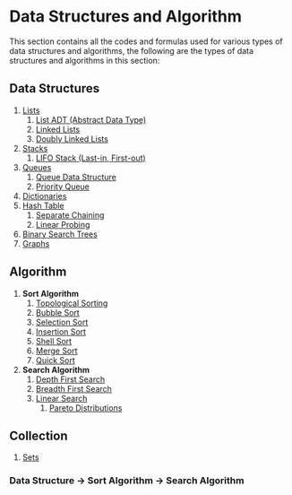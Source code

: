 # Data Structures and Algorithm

This section contains all the codes and formulas used for various types of data structures and algorithms, the following are the types of data structures and algorithms in this section:

## Data Structures

1. [Lists](https://github.com/mA4rK0/data-structures-and-algorithm/tree/main/lists)
   1. [List ADT (Abstract Data Type)](https://github.com/mA4rK0/data-structures-and-algorithm/tree/main/lists/list_adt)
   2. [Linked Lists](https://github.com/mA4rK0/data-structures-and-algorithm/tree/main/lists/linkedLists)
   3. [Doubly Linked Lists](https://github.com/mA4rK0/data-structures-and-algorithm/tree/main/lists/doublyLinkedLists)
2. [Stacks](https://github.com/mA4rK0/data-structures-and-algorithm/tree/main/stacks)
   1. [LIFO Stack (Last-in, First-out)](https://github.com/mA4rK0/data-structures-and-algorithm/tree/main/stacks/lifoStack)
3. [Queues](https://github.com/mA4rK0/data-structures-and-algorithm/tree/main/queues)
   1. [Queue Data Structure](https://github.com/mA4rK0/data-structures-and-algorithm/tree/main/queues/queue)
   2. [Priority Queue](https://github.com/mA4rK0/data-structures-and-algorithm/tree/main/queues/priorityQueue)
4. [Dictionaries](https://github.com/mA4rK0/data-structures-and-algorithm/tree/main/dictionaries)
5. [Hash Table](https://github.com/mA4rK0/data-structures-and-algorithm/tree/main/hashTable)
   1. [Separate Chaining](https://github.com/mA4rK0/data-structures-and-algorithm/tree/main/hashTable/separateChaining)
   2. [Linear Probing](https://github.com/mA4rK0/data-structures-and-algorithm/tree/main/hashTable/linearProbing)
6. [Binary Search Trees](https://github.com/mA4rK0/data-structures-and-algorithm/tree/main/binarySearchTrees)
7. [Graphs](https://github.com/mA4rK0/data-structures-and-algorithm/tree/main/graph)

## Algorithm

1. **Sort Algorithm**
   1. [Topological Sorting](https://github.com/mA4rK0/data-structures-and-algorithm/tree/main/graph/topologicalSorting)
   2. [Bubble Sort](https://github.com/mA4rK0/data-structures-and-algorithm/tree/main/sort/bubbleSort)
   3. [Selection Sort](https://github.com/mA4rK0/data-structures-and-algorithm/tree/main/sort/selectionSort)
   4. [Insertion Sort](https://github.com/mA4rK0/data-structures-and-algorithm/tree/main/sort/insertionSort)
   5. [Shell Sort](https://github.com/mA4rK0/data-structures-and-algorithm/tree/main/sort/shellSort)
   6. [Merge Sort](https://github.com/mA4rK0/data-structures-and-algorithm/tree/main/sort/mergeSort)
   7. [Quick Sort](https://github.com/mA4rK0/data-structures-and-algorithm/tree/main/sort/quickSort)
2. **Search Algorithm**
   1. [Depth First Search](https://github.com/mA4rK0/data-structures-and-algorithm/tree/main/graph/depthFirstSearch)
   2. [Breadth First Search](https://github.com/mA4rK0/data-structures-and-algorithm/tree/main/graph/breadthFirstSearch)
   3. [Linear Search](https://github.com/mA4rK0/data-structures-and-algorithm/tree/main/search/linearSearch)
      1. [Pareto Distributions]()

## Collection

1. [Sets](https://github.com/mA4rK0/data-structures-and-algorithm/tree/main/sets)

### Data Structure -> Sort Algorithm -> Search Algorithm
